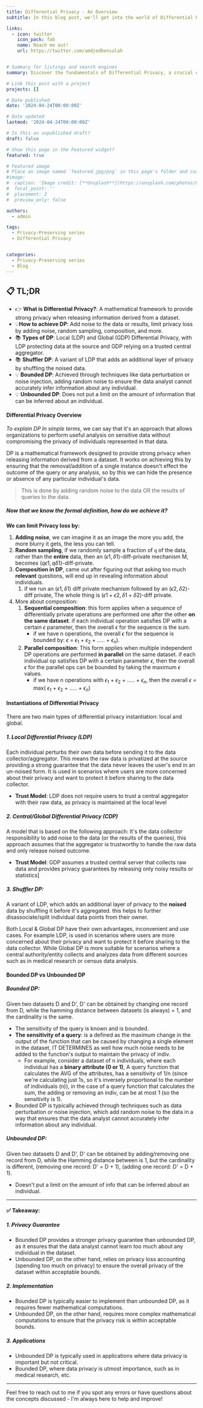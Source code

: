 ```yaml
---
title: Differential Privacy - An Overview
subtitle: In this blog post, we'll get into the world of Differential Privacy, a crucial concept in Privacy Preserving. We'll break down complex concepts into simple, easy-to-understand language, exploring key concepts such as Local and Global Differential Privacy, noise injection, and more. 

links:
  - icon: twitter
    icon_pack: fab
    name: Reach me out!
    url: https://twitter.com/amdjedbensalah


# Summary for listings and search engines
summary: Discover the fundamentals of Differential Privacy, a crucial concept in Privacy Preserving. Learn about Local and Global Differential Privacy, noise injection, and more. Perfect for beginners and experts alike, this guide demystifies the world of DP and its applications.

# Link this post with a project
projects: []

# Date published
date: '2024-04-24T00:00:00Z'

# Date updated
lastmod: '2024-04-24T00:00:00Z'

# Is this an unpublished draft?
draft: false

# Show this page in the Featured widget?
featured: true

# Featured image
# Place an image named `featured.jpg/png` in this page's folder and customize its options here.
#image:
#  caption: 'Image credit: [**Unsplash**](https://unsplash.com/photos/CpkOjOcXdUY)'
#  focal_point: ''
#  placement: 2
#  preview_only: false

authors:
  - admin

tags:
  - Privacy-Preserving series
  - Differential Privacy


categories:
  - Privacy-Preserving series
  - Blog
---
```




## 📋  TL;DR

* 👉 **What is Differential Privacy?**: A mathematical framework to provide strong privacy when releasing information derived from a dataset.
* 💡**How to achieve DP**: Add noise to the data or results, limit privacy loss by adding noise, random sampling, composition, and more.
* 📚 **Types of DP**: Local (LDP) and Global (GDP) Differential Privacy, with LDP protecting data at the source and GDP relying on a trusted central aggregator.
* 📚 **Shuffler DP**: A variant of LDP that adds an additional layer of privacy by shuffling the noised data.
* 💡 **Bounded DP**: Achieved through techniques like data perturbation or noise injection, adding random noise to ensure the data analyst cannot accurately infer information about any individual.
* 💡 **Unbounded DP**: Does not put a limit on the amount of information that can be inferred about an individual.

#### Differential Privacy Overview
*To explain DP In simple terms*, we can say that it's an approach that allows organizations to perform useful analysis on sensitive data without compromising the privacy of individuals represented in that data.

DP is a mathematical framework designed to provide strong privacy when releasing information derived from a dataset.
It works on achieving this by ensuring that the removal/addition of a single instance doesn't effect the outcome of the query or any analysis, so by this we can hide the presence or absence of any particular individual's data.

>This is done by adding random noise to the data OR the results of queries to the data.

##### Now that we know the formal definition, how do we achieve it?

**We can limit Privacy loss by:**
1. **Adding noise**, we can imagine it as an image the more you add,  the more blurry it gets, the less you can tell.
2. **Random sampling**, if we randomly sample a fraction of `q` of the data, rather than the **entire** data, then an ($\epsilon1, \delta1$)-diff-private mechanism M, becomes ($q\epsilon1,q \delta1$)-diff-private.
3. **Composition in DP**, came out after figuring out that asking too much **relevant** questions, will end up in revealing information about individuals.
	1. if we run an ($\epsilon1, \delta1$) diff private mechanism followed by an ($\epsilon2, \delta2$)-diff private, The whole thing is ($\epsilon1 + \epsilon2, \delta1 + \delta2$)-diff private.
4. More about composition: 
	1. **Sequential composition**: this form applies when a sequence of differentially private operations are performed one after the other **on the same dataset**. if each individual operation satisfies DP with a certain $\epsilon$ parameter, then the overall $\epsilon$ for the sequence is the sum.
		- if we have n operations, the overall $\epsilon$ for the sequence is bounded by: $\epsilon$ = $\epsilon_1$ + $\epsilon_2$ + ..... + $\epsilon_n$).
	2. **Parallel composition**: This form applies when multiple independent DP operations are performed **in parallel** on the same dataset. if each individual op satisfies DP with a certain parameter $\epsilon$, then the overall $\epsilon$ for the parallel ops can be bounded by taking the maximum $\epsilon$ values.
		- if we have n operations with $\epsilon_1$ + $\epsilon_2$ + ..... + $\epsilon_n$, then the overall $\epsilon$ = max( $\epsilon_1$ + $\epsilon_2$ + ..... + $\epsilon_n$) 

#### Instantiations of Differential Privacy
There are two main types of differential privacy instantiation: local and global.
##### 1. Local Differential Privacy (LDP)
Each individual perturbs their own data before sending it to the data collector/aggregator. This means the raw data is privatized at the source providing a strong guarantee that the data never leaves the user's end in an un-noised form.
It is used in scenarios where users are more concerned about their privacy and want to protect it before sharing to the data collector.
- **Trust Model**: LDP does not require users to trust a central aggregator with their raw data, as privacy is maintained at the local level
##### 2. Central/Global Differential Privacy (CDP)
A model that is based on the following approach: It's the data collector responsibility to add noise to the data (or the results of the queries), this approach assumes that the aggregator is trustworthy to handle the raw data and only release noised outcome.
- **Trust Model**: GDP assumes a trusted central server that collects raw data and provides privacy guarantees by releasing only noisy results or statistics[


##### 3. Shuffler DP:
A variant of LDP, which adds an additional layer of privacy to the **noised** data by shuffling it before it's aggregated.
this helps to further disassociate/split individual data points from their owner.


Both Local & Global DP have their own advantages, inconvenient and use cases.
For example LDP, is used in scenarios where users are more concerned about their privacy and want to protect it before sharing to the data collector. 
While Global DP is more suitable for scenarios where a central authority/entity collects and analyzes data from different sources such as in medical research or census data analysis.

#### Bounded DP vs Unbounded DP
##### Bounded DP:
Given two datasets D and D', D' can be obtained by changing one record from D, while the hamming distance between datasets (is always) = 1, and the cardinality is the same.
- The sensitivity of the query is known and is bounded.
- **The sensitivity of a query**: is a defined as the maximum change in the output of the function that can be caused by changing a single element in the dataset, IT DETERMINES as well how much noise needs to be added to the function's output to maintain the privacy of indiv.
    - For example, consider a dataset of n individuals, where each individual has a **binary attribute (0 or 1)**, A query function that calculates the AVG of the attributes, has a sensitivity of 1/n (since we're calculating just 1s, so it's inversely proportional to the number of individuals (n)), in the case of a query function that calculates the sum, the adding or removing an indiv, can be at most 1 (so the sensitivity is 1).
- Bounded DP is typically achieved through techniques such as data perturbation or noise injection, which add random noise to the data in a way that ensures that the data analyst cannot accurately infer information about any individual.

##### Unbounded DP:
Given two datasets D and D', D' can be obtained by adding/removing one record from D, while the Hamming distance between is 1, but the cardinality is different, (removing one record: D' = D + 1), (adding one record: D' = D + 1).
- Doesn't put a limit on the amount of info that can be inferred about an individual.

---
#### ✅ Takeaway:
##### 1. Privacy Guarantee
* Bounded DP provides a stronger privacy guarantee than unbounded DP, as it ensures that the data analyst cannot learn too much about any individual in the dataset.
* Unbounded DP, on the other hand, relies on privacy loss accounting (spending too much on privacy) to ensure the overall privacy of the dataset within acceptable bounds.

##### 2. Implementation
* Bounded DP is typically easier to implement than unbounded DP, as it requires fewer mathematical computations.
* Unbounded DP, on the other hand, requires more complex mathematical computations to ensure that the privacy risk is within acceptable bounds.

##### 3. Applications
* Unbounded DP is typically used in applications where data privacy is important but not critical.
* Bounded DP, where data privacy is utmost importance, such as in medical research, etc.

---

Feel free to reach out to me if you spot any errors or have questions about the concepts discussed - I'm always here to help and improve!


